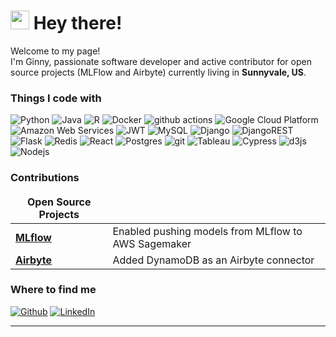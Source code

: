 <h1><img src="https://emojis.slackmojis.com/emojis/images/1479080836/1363/eevee.gif?1479080836" width="30"/> Hey there!</h1>


<p>Welcome to my page! </br> I'm Ginny, passionate software developer and active contributor for open source projects (MLFlow and Airbyte) currently living in <b>Sunnyvale, US</b>. </p>
<h3>Things I code with</h3>
<p>
  <img alt="Python" src="https://img.shields.io/badge/-Python-45b8d8?style=flat-square&logo=python&logoColor=white" />
  <img alt="Java" src="https://img.shields.io/badge/-Java-8DD6F9?style=flat-square&logo=java&logoColor=white" />
  <img alt="R" src="https://img.shields.io/badge/-R-8DD6F9?style=flat-square&logo=r&logoColor=white" />
  <img alt="Docker" src="https://img.shields.io/badge/-Docker-46a2f1?style=flat-square&logo=docker&logoColor=white" />
  <img alt="github actions" src="https://img.shields.io/badge/-Github_Actions-2088FF?style=flat-square&logo=github-actions&logoColor=white" />
  <img alt="Google Cloud Platform" src="https://img.shields.io/badge/-Google_Cloud_Platform-1a73e8?style=flat-square&logo=google-cloud&logoColor=white" />
  <img alt="Amazon Web Services" src="https://img.shields.io/badge/AWS-%23316192.svg?style=flat-square&logo=amazon-aws&logoColor=white" />
  <img alt="JWT" src="https://img.shields.io/badge/JWT-007ACC?style=flat-square&logo=JSON%20web%20tokens" />
  <img alt="MySQL" src="https://img.shields.io/badge/mysql-%2300f.svg?style=flat-square&logo=mysql&logoColor=white" />
  <img alt="Django" src="https://img.shields.io/badge/django-%23092E20.svg?style=flat-square&logo=django&logoColor=white" />
  <img alt="DjangoREST" src="https://img.shields.io/badge/DJANGO-REST-ff1709?style=flat-square&logo=django&logoColor=white&color=ff1709&labelColor=gray" />
  <img alt="Flask" src="https://img.shields.io/badge/flask-%23000.svg?style=flat-square&logo=flask&logoColor=white" />
  <img alt="Redis" src="https://img.shields.io/badge/-Redis-5849BE?style=flat-square&logo=redis&logoColor=white" />
  <img alt="React" src="https://img.shields.io/badge/-React%20GraphQL-311C87?style=flat-square&logo=react&logoColor=white" />
  <img alt="Postgres" src="https://img.shields.io/badge/postgres-430098?style=flat-square&logo=postgresql&logoColor=white" />
  <img alt="git" src="https://img.shields.io/badge/-Git-764ABC?style=flat-square&logo=git&logoColor=white" />
  <img alt="Tableau" src="https://img.shields.io/badge/-Tableau-F9A03C?style=flat-square&logo=tableau&logoColor=white" />
  <img alt="Cypress" src="https://img.shields.io/badge/-Cypress-3ECF8E?style=flat-square&logo=cypress&logoColor=white" />
  <img alt="d3js" src="https://img.shields.io/badge/-D3.js-13aa52?style=flat-square&logo=d3.js&logoColor=white" />
  <img alt="Nodejs" src="https://img.shields.io/badge/-Nodejs-43853d?style=flat-square&logo=Node.js&logoColor=white" />
</p>
<h3>Contributions</h3>
<table>
  <thead align="center">
    <tr border: none;>
      <td><b>Open Source Projects</b></td>
      <td><b></b></td>
    </tr>
  </thead>
  <tbody>
    <tr>
      <td><a href="https://github.com/mlflow/mlflow/pull/4669"><b>MLflow</b></a></td>
      <td>Enabled pushing models from MLflow to AWS Sagemaker</td>
    </tr>
	  <tr>
      <td><a href="https://github.com/airbytehq/airbyte/pull/5561"><b>Airbyte</b></a></td>
      <td>Added DynamoDB as an Airbyte connector</td>
    </tr>
  </tbody>
</table>
<h3>Where to find me</h3>
<p><a href="https://github.com/jinnig" target="_blank"><img alt="Github" src="https://img.shields.io/badge/GitHub-%2312100E.svg?&style=for-the-badge&logo=Github&logoColor=white" /></a> <a href="https://www.linkedin.com/in/jinni-gu/" target="_blank"><img alt="LinkedIn" src="https://img.shields.io/badge/linkedin-%230077B5.svg?&style=for-the-badge&logo=linkedin&logoColor=white" /></a> 
</p>

------------
